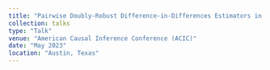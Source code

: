 ```yaml
---
title: "Pairwise Doubly-Robust Difference-in-Differences Estimators in the Presence of Heterogeneous Direct and Indirect Policy Exposures"
collection: talks
type: "Talk"
venue: "American Causal Inference Conference (ACIC)"
date: "May 2023"
location: "Austin, Texas"
---
```

